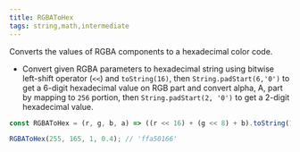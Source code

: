 ```yaml
---
title: RGBAToHex
tags: string,math,intermediate
---
```


Converts the values of RGBA components to a hexadecimal color code.

- Convert given RGBA parameters to hexadecimal string using bitwise left-shift operator (`<<`) and `toString(16)`, then `String.padStart(6,'0')` to get a 6-digit hexadecimal value on RGB part and convert alpha, A, part by mapping to `256` portion, then `String.padStart(2, '0')` to get a 2-digit hexadecimal value.

```js
const RGBAToHex = (r, g, b, a) => ((r << 16) + (g << 8) + b).toString(16).padStart(6, '0') + (Math.round(a * 256).toString(16).padStart(2, '0'));
```

```js
RGBAToHex(255, 165, 1, 0.4); // 'ffa50166'
```
